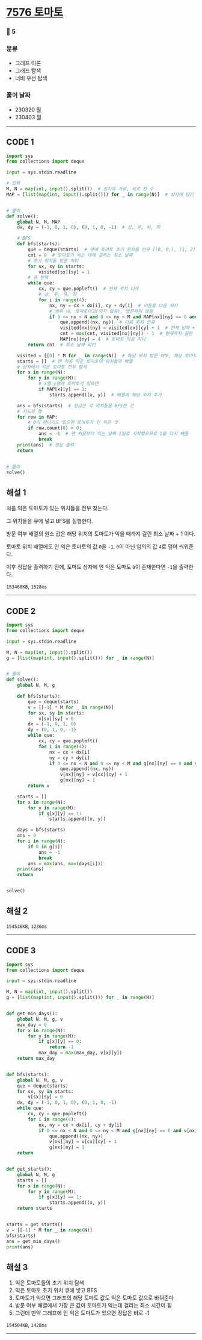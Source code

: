# [7576 토마토](https://www.acmicpc.net/problem/7576)

### 🥇 5

### 분류

- 그래프 이론
- 그래프 탐색
- 너비 우선 탐색

### 풀이 날짜

- 230320 월
- 230403 월

---

## CODE 1

```python
import sys
from collections import deque

input = sys.stdin.readline

# 입력
M, N = map(int, input().split())  # 상자의 가로, 세로 칸 수
MAP = [list(map(int, input().split())) for _ in range(N)]  # 상자에 담긴 토마토 정보


# 풀이
def solve():
    global N, M, MAP
    dx, dy = (-1, 0, 1, 0), (0, 1, 0, -1)  # 상, 우, 하, 좌

    # BFS
    def bfs(starts):
        que = deque(starts)  # 큐에 토마토 초기 위치들 인큐 [(0, 0,), (1, 2), ...]
        cnt = 0  # 토마토가 익는 데에 걸리는 최소 날짜
        # 초기 위치들 방문 처리
        for sx, sy in starts:
            visited[sx][sy] = 1
        # 큐 반복
        while que:
            cx, cy = que.popleft()  # 현재 위치 디큐
            # 상, 우, 하, 좌
            for i in range(4):
                nx, ny = cx + dx[i], cy + dy[i]  # 이동할 다음 위치
                # 범위 내, 토마토이고(익지 않음), 방문하지 않음
                if 0 <= nx < N and 0 <= ny < M and MAP[nx][ny] == 0 and visited[nx][ny] == 0:
                    que.append((nx, ny))  # 다음 위치 인큐
                    visited[nx][ny] = visited[cx][cy] + 1  # 현재 날짜 + 1 일에 익음
                    cnt = max(cnt, visited[nx][ny]) - 1  # 현재까지 걸린 최소 날짜
                    MAP[nx][ny] = 4  # 토마토 익음 처리
        return cnt  # 최소 날짜 리턴

    visited = [[0] * M for _ in range(N)]  # 해당 위치 방문 여부, 해당 토마토가 익는 데에 걸리는 날짜
    starts = []  # 맨 처음 익은 토마토의 위치들의 배열
    # 상자에서 익은 토마토 전부 탐색
    for x in range(N):
        for y in range(M):
            # x열 y행에 토마토가 있으면
            if MAP[x][y] == 1:
                starts.append((x, y))  # 배열에 해당 위치 추가

    ans = bfs(starts)  # 정답은 각 위치들을 BFS한 것
    # 지도의 행
    for row in MAP:
        # 0이 하나라도 있으면 토마토가 안 익은 것
        if row.count(0) > 0:
            ans = -1  # 맨 처음부터 익는 날짜 1일로 시작했으므로 1을 다시 빼줌
            break
    print(ans)  # 정답 출력
    return


# 풀이
solve()

```

## 해설 1

처음 익은 토마토가 있는 위치들을 전부 찾는다.

그 위치들을 큐에 넣고 BFS를 실행한다.

방문 여부 배열의 원소 값은 해당 위치의 토마토가 익을 때까지 걸린 최소 날짜 + 1 이다.

토마토 위치 배열에도 안 익은 토마토의 값 `0`을 `-1`, `0`이 아닌 임의의 값 `4`로 덮어 씌워준다.

이후 정답을 출력하기 전에, 토마토 상자에 안 익은 토마토 `0`이 존재한다면 `-1`을 출력한다.

`153468KB`, `1528ms`

---

## CODE 2

```python
import sys
from collections import deque

input = sys.stdin.readline

M, N = map(int, input().split())
g = [list(map(int, input().split())) for _ in range(N)]


# 풀이
def solve():
    global N, M, g

    def bfs(starts):
        que = deque(starts)
        v = [[-1] * M for _ in range(N)]
        for sx, sy in starts:
            v[sx][sy] = 0
        dx = (-1, 0, 1, 0)
        dy = (0, 1, 0, -1)
        while que:
            cx, cy = que.popleft()
            for i in range(4):
                nx = cx + dx[i]
                ny = cy + dy[i]
                if 0 <= nx < N and 0 <= ny < M and g[nx][ny] == 0 and v[nx][ny] == -1:
                    que.append((nx, ny))
                    v[nx][ny] = v[cx][cy] + 1
                    g[nx][ny] = 1
        return v

    starts = []
    for x in range(N):
        for y in range(M):
            if g[x][y] == 1:
                starts.append((x, y))

    days = bfs(starts)
    ans = 0
    for i in range(N):
        if 0 in g[i]:
            ans = -1
            break
        ans = max(ans, max(days[i]))
    print(ans)
    return


solve()

```

## 해설 2

`154536KB`, `1236ms`

---

## CODE 3

```python
import sys
from collections import deque

input = sys.stdin.readline

M, N = map(int, input().split())
g = [list(map(int, input().split())) for _ in range(N)]


def get_min_days():
    global N, M, g, v
    max_day = 0
    for x in range(N):
        for y in range(M):
            if g[x][y] == 0:
                return -1
            max_day = max(max_day, v[x][y])
    return max_day


def bfs(starts):
    global N, M, g, v
    que = deque(starts)
    for sx, sy in starts:
        v[sx][sy] = 0
    dx, dy = (-1, 0, 1, 0), (0, 1, 0, -1)
    while que:
        cx, cy = que.popleft()
        for i in range(4):
            nx, ny = cx + dx[i], cy + dy[i]
            if 0 <= nx < N and 0 <= ny < M and g[nx][ny] == 0 and v[nx][ny] == -1:
                que.append((nx, ny))
                v[nx][ny] = v[cx][cy] + 1
                g[nx][ny] = 1
    return


def get_starts():
    global N, M, g
    starts = []
    for x in range(N):
        for y in range(M):
            if g[x][y] == 1:
                starts.append((x, y))
    return starts


starts = get_starts()
v = [[-1] * M for _ in range(N)]
bfs(starts)
ans = get_min_days()
print(ans)

```

## 해설 3

1. 익은 토마토들의 초기 위치 탐색
2. 익은 토마토 초기 위치 큐에 넣고 BFS
3. 토마토가 익으면 그래프의 해당 토마토 값도 익은 토마토 값으로 바꿔준다
4. 방문 여부 배열에서 가장 큰 값이 토마토가 익는데 걸리는 최소 시간이 됨
5. 그런데 만약 그래프에 안 익은 토마토가 있으면 정답은 바로 -1

`154504KB`, `1428ms`

---
